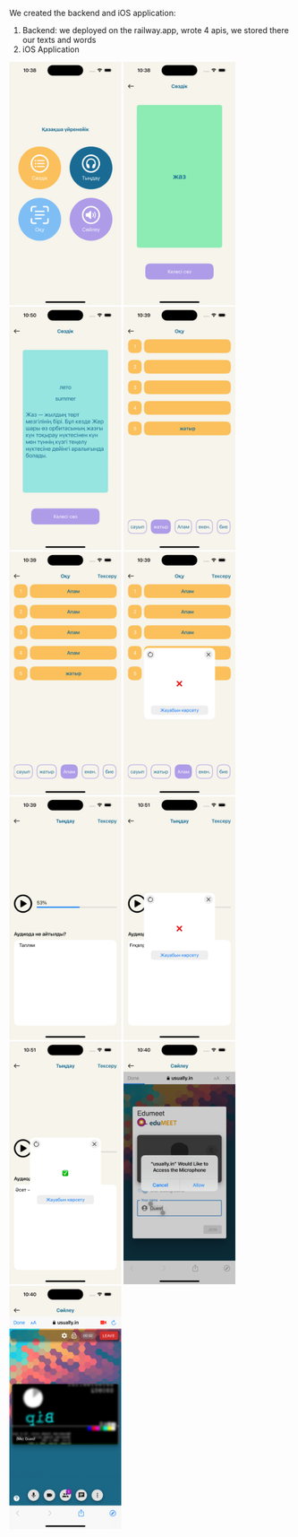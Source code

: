 We created the backend and iOS application:
1. Backend: we deployed on the railway.app, wrote 4 apis, we stored there our texts and words
2. iOS Application

<img width="200" alt="1.png" src="https://github.com/Yedigebeast/HackNU/blob/main/Screenshots/1.png"> <img width="200" alt="2.png" src="https://github.com/Yedigebeast/HackNU/blob/main/Screenshots/2.png"> <img width="200" alt="3.png" src="https://github.com/Yedigebeast/HackNU/blob/main/Screenshots/3.png"> <img width="200" alt="4.png" src="https://github.com/Yedigebeast/HackNU/blob/main/Screenshots/4.png"> <img width="200" alt="5.png" src="https://github.com/Yedigebeast/HackNU/blob/main/Screenshots/5.png"> <img width="200" alt="6.png" src="https://github.com/Yedigebeast/HackNU/blob/main/Screenshots/6.png"> <img width="200" alt="7.png" src="https://github.com/Yedigebeast/HackNU/blob/main/Screenshots/7.png"> <img width="200" alt="8.png" src="https://github.com/Yedigebeast/HackNU/blob/main/Screenshots/8.png"> <img width="200" alt="9.png" src="https://github.com/Yedigebeast/HackNU/blob/main/Screenshots/9.png"> <img width="200" alt="10.png" src="https://github.com/Yedigebeast/HackNU/blob/main/Screenshots/10.png"> <img width="200" alt="11.png" src="https://github.com/Yedigebeast/HackNU/blob/main/Screenshots/11.png">
